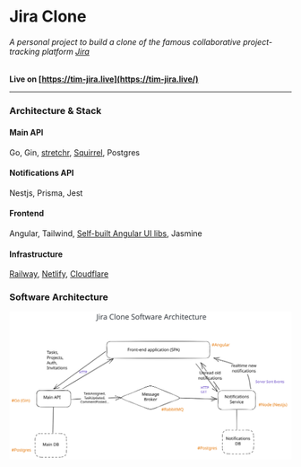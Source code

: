 
# Jira Clone
###### A personal project to build a clone of the famous collaborative project-tracking platform [Jira](https://www.atlassian.com/software/jira)

<b>Live on [https://tim-jira.live](https://tim-jira.live/)</b>

<hr>

### Architecture & Stack 

#### Main API
Go, Gin, [stretchr](https://github.com/stretchr/testify), [Squirrel](https://github.com/Masterminds/squirrel), Postgres

#### Notifications API
Nestjs, Prisma, Jest

#### Frontend
Angular, Tailwind, [Self-built Angular UI libs](https://github.com/Tim-mhn/ng-libs/tree/master), Jasmine

#### Infrastructure
[Railway](https://railway.app/), [Netlify](https://www.netlify.com/), [Cloudflare](https://www.cloudflare.com/)


### Software Architecture

![Architecture Diagram](https://raw.githubusercontent.com/Tim-mhn/jira-clone/4f789a5d91f1f8f3c89aca91a557b970deab2b39/images/jira-clone-architecture.svg "Architecture diagram")

